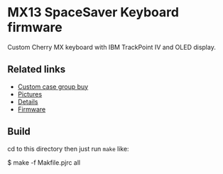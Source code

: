 MX13 SpaceSaver Keyboard firmware
======================
Custom Cherry MX keyboard with IBM TrackPoint IV and OLED display.

## Related links
- [Custom case group buy](http://deskthority.net/marketplace-f11/laser-cut-prototyping-mini-gb-t6102.html)
- [Pictures](https://imgur.com/a/wBI0y)
- [Details](http://deskthority.net/wiki/User:Mtl)
- [Firmware](https://github.com/mtl/tmk_keyboard)


## Build
cd to this directory then just run `make` like:

   $ make -f Makfile.pjrc all

